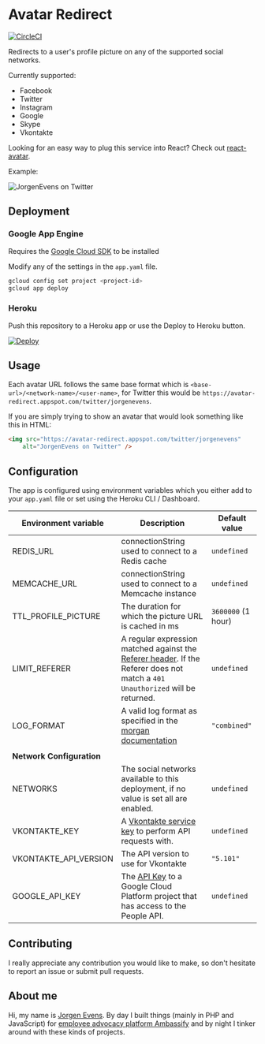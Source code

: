 # Avatar Redirect

[![CircleCI](https://circleci.com/gh/JorgenEvens/avatar-redirect.svg?style=svg)](https://circleci.com/gh/JorgenEvens/avatar-redirect)

Redirects to a user's profile picture on any of the supported social networks.

Currently supported:

- Facebook
- Twitter
- Instagram
- Google
- Skype
- Vkontakte

Looking for an easy way to plug this service into React? Check out [react-avatar](https://github.com/Sitebase/react-avatar).

Example:

![JorgenEvens on Twitter](https://avatar-redirect.appspot.com/twitter/JorgenEvens?size=bigger)

## Deployment

### Google App Engine

Requires the [Google Cloud SDK](https://cloud.google.com/sdk/) to be installed

Modify any of the settings in the `app.yaml` file.

```sh
gcloud config set project <project-id>
gcloud app deploy
```

### Heroku

Push this repository to a Heroku app or use the Deploy to Heroku button.

[![Deploy](https://www.herokucdn.com/deploy/button.svg)](https://heroku.com/deploy)

## Usage

Each avatar URL follows the same base format which is `<base-url>/<network-name>/<user-name>`, for Twitter this would be `https://avatar-redirect.appspot.com/twitter/jorgenevens`.

If you are simply trying to show an avatar that would look something like this in HTML:

```html
<img src="https://avatar-redirect.appspot.com/twitter/jorgenevens"
    alt="JorgenEvens on Twitter" />
```

## Configuration

The app is configured using environment variables which you either add to your `app.yaml` file or set using the Heroku CLI / Dashboard.

| Environment variable | Description | Default value |
| --- | --- | --- |
| REDIS\_URL | connectionString used to connect to a Redis cache | `undefined` |
| MEMCACHE\_URL | connectionString used to connect to a Memcache instance | `undefined` |
| TTL\_PROFILE\_PICTURE | The duration for which the picture URL is cached in ms | `3600000` (1 hour) |
| LIMIT\_REFERER | A regular expression matched against the [Referer header](https://developer.mozilla.org/en-US/docs/Web/HTTP/Headers/Referer). If the Referer does not match a `401 Unauthorized` will be returned. | `undefined` |
| LOG\_FORMAT | A valid log format as specified in the [morgan documentation](https://github.com/expressjs/morgan#predefined-formats) | `"combined"` |
|  |  |  |
| **Network Configuration** |  |  |
| NETWORKS | The social networks available to this deployment, if no value is set all are enabled. | `undefined` |
| VKONTAKTE\_KEY | A [Vkontakte service key](https://vk.com/dev/access_token?f=3.%20Service%20Token) to perform API requests with. | `undefined` |
| VKONTAKTE\_API\_VERSION | The API version to use for Vkontakte | `"5.101"` |
| GOOGLE\_API\_KEY | The [API Key](https://console.cloud.google.com/apis/credentials) to a Google Cloud Platform project that has access to the People API. | `undefined` |

## Contributing

I really appreciate any contribution you would like to make, so don't hesitate to report an issue or submit pull requests.

## About me

Hi, my name is [Jorgen Evens](https://jorgen.evens.eu). By day I built things (mainly in PHP and JavaScript) for [employee advocacy platform Ambassify](https://www.ambassify.com) and by night I tinker around with these kinds of projects.
